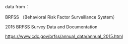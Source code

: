 data from：

BRFSS （Behavioral Risk Factor Surveillance System）

2015 BRFSS Survey Data and Documentation

https://www.cdc.gov/brfss/annual_data/annual_2015.html